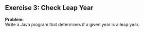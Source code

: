 ## Exercise 3: Check Leap Year
**Problem:**  
Write a Java program that determines if a given year is a leap year.